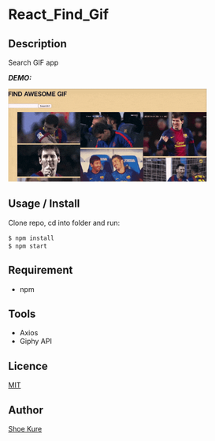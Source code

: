 # React_Find_Gif

## Description

Search GIF app

**_DEMO:_**

<img src="./src/screen-shot.gif" width="80%">

## Usage / Install

Clone repo, cd into folder and run:

```console
$ npm install
$ npm start
```

## Requirement

- npm

## Tools

- Axios
- Giphy API

## Licence

[MIT](./LICENSE.txt)

## Author

[Shoe Kure](https://github.com/roy1210)
